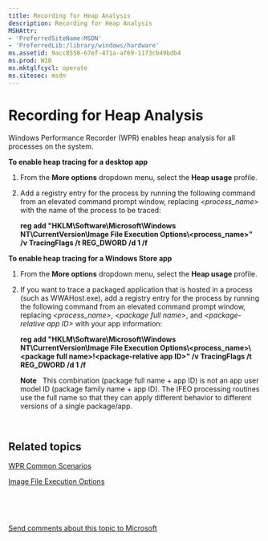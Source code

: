 ```yaml
---
title: Recording for Heap Analysis
description: Recording for Heap Analysis
MSHAttr:
- 'PreferredSiteName:MSDN'
- 'PreferredLib:/library/windows/hardware'
ms.assetid: 9acc8558-67ef-471a-af69-1173cb49bdb4
ms.prod: W10
ms.mktglfcycl: operate
ms.sitesec: msdn
---
```


# Recording for Heap Analysis


Windows Performance Recorder (WPR) enables heap analysis for all processes on the system.

**To enable heap tracing for a desktop app**

1.  From the **More options** dropdown menu, select the **Heap usage** profile.

2.  Add a registry entry for the process by running the following command from an elevated command prompt window, replacing *&lt;process\_name&gt;* with the name of the process to be traced:

    **reg add "HKLM\\Software\\Microsoft\\Windows NT\\CurrentVersion\\Image File Execution Options\\&lt;process\_name&gt;" /v TracingFlags /t REG\_DWORD /d 1 /f**

**To enable heap tracing for a Windows Store app**

1.  From the **More options** dropdown menu, select the **Heap usage** profile.

2.  If you want to trace a packaged application that is hosted in a process (such as WWAHost.exe), add a registry entry for the process by running the following command from an elevated command prompt window, replacing *&lt;process\_name&gt;*, *&lt;package full name&gt;*, and *&lt;package-relative app ID&gt;* with your app information:

    **reg add "HKLM\\Software\\Microsoft\\Windows NT\\CurrentVersion\\Image File Execution Options\\&lt;process\_name&gt;\\&lt;package full name&gt;!&lt;package-relative app ID&gt;" /v TracingFlags /t REG\_DWORD /d 1 /f**

    **Note**  
    This combination (package full name + app ID) is not an app user model ID (package family name + app ID). The IFEO processing routines use the full name so that they can apply different behavior to different versions of a single package/app.

     

## Related topics


[WPR Common Scenarios](windows-performance-recorder-common-scenarios.md)

[Image File Execution Options](http://go.microsoft.com/fwlink/p/?LinkId=268419)

 

 

[Send comments about this topic to Microsoft](mailto:wsddocfb@microsoft.com?subject=Documentation%20feedback%20%5Bp_wpt\hw_design%5D:%20Recording%20for%20Heap%20Analysis%20%20RELEASE:%20%285/3/2016%29&body=%0A%0APRIVACY%20STATEMENT%0A%0AWe%20use%20your%20feedback%20to%20improve%20the%20documentation.%20We%20don't%20use%20your%20email%20address%20for%20any%20other%20purpose,%20and%20we'll%20remove%20your%20email%20address%20from%20our%20system%20after%20the%20issue%20that%20you're%20reporting%20is%20fixed.%20While%20we're%20working%20to%20fix%20this%20issue,%20we%20might%20send%20you%20an%20email%20message%20to%20ask%20for%20more%20info.%20Later,%20we%20might%20also%20send%20you%20an%20email%20message%20to%20let%20you%20know%20that%20we've%20addressed%20your%20feedback.%0A%0AFor%20more%20info%20about%20Microsoft's%20privacy%20policy,%20see%20http://privacy.microsoft.com/default.aspx. "Send comments about this topic to Microsoft")





